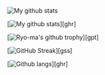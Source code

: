 ![My github stats](https://github-readme-stats.vercel.app/api?username=Yoann-Renard&show_icons=true&theme=nord&include_all_commits=true)

[![My github stats](https://github-readme-stats.vercel.app/api?username=Yoann-Renard&show_icons=true&theme=nord&include_all_commits=false&hide=stars,prs,issues,contribs&hide_rank=true&hide_title=true)][ghr]

[![Ryo-ma's github trophy](https://github-profile-trophy.vercel.app/?username=Yoann-Renard&row=1&theme=nord)][gpt]

[![GitHub Streak](https://github-readme-streak-stats.herokuapp.com?user=Yoann-Renard&theme=nord)][gss]

[![Github langs](https://github-readme-stats.vercel.app/api/top-langs/?username=Yoann-Renard&layout=compact&langs_count=10&hide=javascript,html,css,php,tsql,hack&theme=nord)][ghr]

<!--
**Yoann-Renard/Yoann-Renard** is a ✨ _special_ ✨ repository because its `README.md` (this file) appears on your GitHub profile.

Here are some ideas to get you started:

- 🔭 I’m currently working on ...
- 🌱 I’m currently learning ...
- 👯 I’m looking to collaborate on ...
- 🤔 I’m looking for help with ...
- 💬 Ask me about ...
- 📫 How to reach me: ...
- 😄 Pronouns: ...
- ⚡ Fun fact: ...
-->
